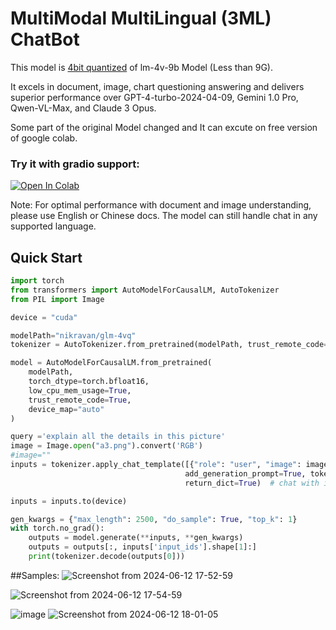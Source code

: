 
# MultiModal MultiLingual (3ML) ChatBot

This model is [4bit quantized](https://huggingface.co/nikravan/glm-4vq) of lm-4v-9b Model (Less than 9G). 

 It excels in document, image, chart questioning answering and delivers superior performance over GPT-4-turbo-2024-04-09, Gemini 1.0 Pro, Qwen-VL-Max, and Claude 3 Opus.

Some part of the original Model changed and It can excute on free version of google colab.
### Try it with gradio support:
[![Open In Colab](https://colab.research.google.com/assets/colab-badge.svg)](https://colab.research.google.com/drive/1VH1tlpl_N4nRS2q5k0lxu5H_taEL0MOw?usp=sharing)

Note: For optimal performance with document and image understanding, please use English or Chinese docs. The model can still handle chat in any supported language.

## Quick Start


```python
import torch
from transformers import AutoModelForCausalLM, AutoTokenizer
from PIL import Image

device = "cuda"

modelPath="nikravan/glm-4vq"
tokenizer = AutoTokenizer.from_pretrained(modelPath, trust_remote_code=True)

model = AutoModelForCausalLM.from_pretrained(
    modelPath,
    torch_dtype=torch.bfloat16,
    low_cpu_mem_usage=True,
    trust_remote_code=True,
    device_map="auto"
)

query ='explain all the details in this picture'
image = Image.open("a3.png").convert('RGB')
#image=""
inputs = tokenizer.apply_chat_template([{"role": "user", "image": image, "content": query}],
                                       add_generation_prompt=True, tokenize=True, return_tensors="pt",
                                       return_dict=True)  # chat with image mode

inputs = inputs.to(device)

gen_kwargs = {"max_length": 2500, "do_sample": True, "top_k": 1}
with torch.no_grad():
    outputs = model.generate(**inputs, **gen_kwargs)
    outputs = outputs[:, inputs['input_ids'].shape[1]:]
    print(tokenizer.decode(outputs[0]))
```
##Samples:
![Screenshot from 2024-06-12 17-52-59](https://github.com/nikravan1/3ML/assets/17721448/d9a27314-d539-471c-9a26-3cf98890a8e5)

![Screenshot from 2024-06-12 17-54-59](https://github.com/nikravan1/3ML/assets/17721448/7cf77373-1d3f-4d01-a64a-0eb7478309f7)

![image](https://github.com/nikravan1/3ML/assets/17721448/3aeca087-ebb2-47cc-b357-6331c6470b67)
![Screenshot from 2024-06-12 18-01-05](https://github.com/nikravan1/3ML/assets/17721448/bdfe943b-0b0a-4477-b822-38726b67f44d)







